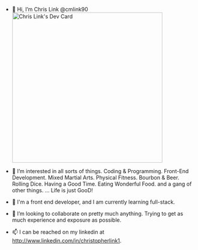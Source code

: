 

- 👋 Hi, I’m Chris Link @cmlink90 <br/>
<a href="https://app.daily.dev/cmlink90"><img src="https://api.daily.dev/devcards/d01c8116308343cabc41a76f110b1ef7.png?r=iye" width="400" alt="Chris Link's Dev Card"/></a>

- 👀 I’m interested in all sorts of things. Coding & Programming. Front-End Development. Mixed Martial Arts. Physical Fitness. Bourbon & Beer. Rolling Dice. Having a Good Time. Eating Wonderful Food. and a gang of other things. ... Life is just GooD!
- 🌱 I'm a front end developer, and I am currently learning full-stack.
- 💞️ I’m looking to collaborate on pretty much anything. Trying to get as much experience and exposure as possible. 
- 📫 I can be reached on my linkedin at http://www.linkedin.com/in/christopherlink1.

<!---
cmlink90/cmlink90 is a ✨ special ✨ repository because its `README.md` (this file) appears on your GitHub profile.
You can click the Preview link to take a look at your changes.
--->
